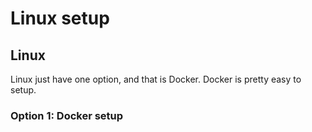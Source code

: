 # Linux setup

## Linux

Linux just have one option, and that is Docker. Docker is pretty easy to setup.



### Option 1: Docker setup
